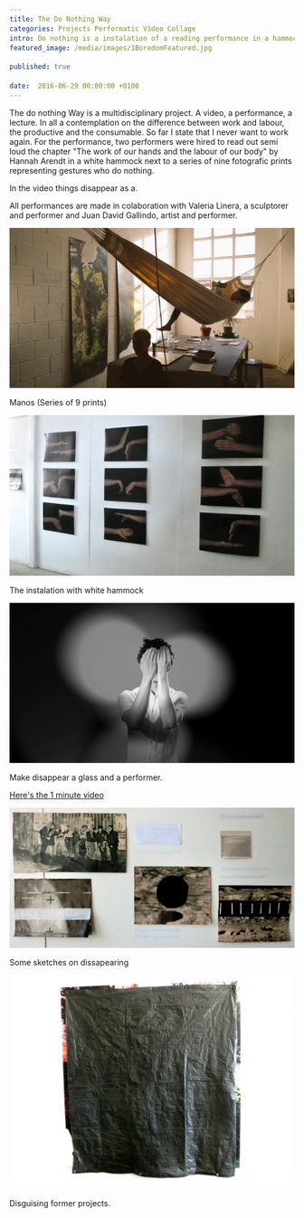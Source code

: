 ```yaml
---
title: The Do Nothing Way
categories: Projects Performatic Video Collage
intro: Do nothing is a instalation of a reading performance in a hammock and a series of nine fotographic prints.
featured_image: /media/images/1BoredomFeatured.jpg

published: true

date:  2016-06-29 00:00:00 +0100
---
```



The do nothing Way is a multidisciplinary project. A video, a performance, a lecture. In all a contemplation on the difference between work and labour, the productive and the consumable. So far I state that I never want to work again. For the performance, two performers were hired to read out semi loud the chapter  "The work of our hands and the labour of our body" by Hannah Arendt in a white hammock next to a series of nine fotografic prints representing gestures who do nothing. 

In the video things disappear as a.

All performances are made in colaboration with Valeria Linera, a sculptorer and performer and Juan David Gallindo, artist and performer.


![image](/media/images/7ExpomansHammock2.jpg)

Manos (Series of 9 prints)

![image](/media/images/5BoredomExpomans.jpg)

The instalation with white hammock 

![image](/media/images/4BoredomVideo.jpg)

Make disappear a glass and a performer.

[Here's the 1 minute video](https://vimeo.com/172396915) 

![image](/media/images/2BoredomVanish.jpg)

Some sketches on dissapearing

![image](/media/images/3BoredomDisappear.jpg)

Disguising former projects.

